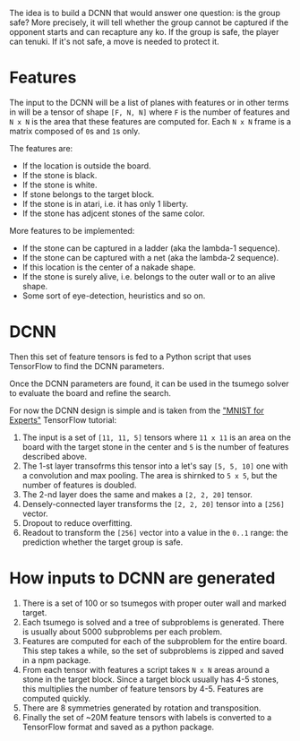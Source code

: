 The idea is to build a DCNN that would answer one question:
is the group safe? More precisely, it will tell whether
the group cannot be captured if the opponent starts
and can recapture any ko. If the group is safe, the player
can tenuki. If it's not safe, a move is needed to protect it.

# Features

The input to the DCNN will be a list of planes with features
or in other terms in will be a tensor of shape `[F, N, N]`
where `F` is the number of features and `N x N` is the area
that these features are computed for. Each `N x N` frame is
a matrix composed of `0`s and `1`s only.

The features are:

- If the location is outside the board.
- If the stone is black.
- If the stone is white.
- If stone belongs to the target block.
- If the stone is in atari, i.e. it has only 1 liberty.
- If the stone has adjcent stones of the same color.

More features to be implemented:

- If the stone can be captured in a ladder (aka the lambda-1 sequence).
- If the stone can be captured with a net (aka the lambda-2 sequence).
- If this location is the center of a nakade shape.
- If the stone is surely alive, i.e. belongs to the outer wall or to an alive shape.
- Some sort of eye-detection, heuristics and so on.

# DCNN

Then this set of feature tensors is fed to a Python script that
uses TensorFlow to find the DCNN parameters.

Once the DCNN parameters are found, it can be used in the tsumego
solver to evaluate the board and refine the search.

For now the DCNN design is simple and is taken from the ["MNIST for Experts"](https://www.tensorflow.org/get_started/mnist/pros) TensorFlow tutorial:

1. The input is a set of `[11, 11, 5]` tensors where `11 x 11` is an area on the board with the target stone in the center and `5` is the number of features described above.
2. The 1-st layer transofrms this tensor into a let's say `[5, 5, 10]` one with a convolution and max pooling. The area is shirnked to `5 x 5`, but the number of features is doubled.
3. The 2-nd layer does the same and makes a `[2, 2, 20]` tensor.
4. Densely-connected layer transforms the `[2, 2, 20]` tensor into a `[256]` vector.
5. Dropout to reduce overfitting.
6. Readout to transform the `[256]` vector into a value in the `0..1` range: the prediction whether the target group is safe.

# How inputs to DCNN are generated

1. There is a set of 100 or so tsumegos with proper outer wall and marked target.
2. Each tsumego is solved and a tree of subproblems is generated. There is usually about 5000 subproblems per each problem.
3. Features are computed for each of the subproblem for the entire board. This step takes a while, so the set of subproblems is zipped and saved in a npm package.
4. From each tensor with features a script takes `N x N` areas around a stone in the target block. Since a target block usually has 4-5 stones, this multiplies the number of feature tensors by 4-5. Features are computed quickly.
5. There are 8 symmetries generated by rotation and transposition.
6. Finally the set of ~20M feature tensors with labels is converted to a TensorFlow format and saved as a python package.
